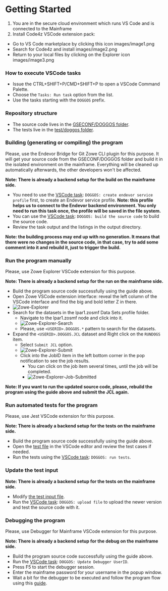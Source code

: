 # Getting Started


1. You are in the secure cloud environment which runs VS Code and is connected to the Mainframe
2. Install Code4z VSCode extension pack:
- Go to VS Code marketplace by clicking this icon images/image1.png 
- Search for Code4z and install images/image2.png
- Return to your local files by clicking on the Explorer icon images/image3.png


### How to execute VSCode tasks

- Issue the CTRL+SHIFT+P/CMD+SHIFT+P to open a VSCode Command Palette.
- Choose the `Tasks: Run task` option from the list.
- Use the tasks starting with the `DOGGOS` prefix.

### Repository structure

- The source code lives in the [GSECONF/DOGGOS folder](./GSECONF/DOGGOS).
- The tests live in the [test/doggos folder](./test/doggos/).

### Building (generating or compiling) the program

Please, use the Endevor Bridge for Git Zowe CLI plugin for this purpose. It will get your source code from the GSECONF/DOGGOS folder and build it in the isolated environment on the mainframe. Everything will be cleaned up automatically afterwards, the other developers won't be affected.

**Note: There is already a backend setup for the build on the mainframe side.**

- You need to use the [VSCode task](#how-to-execute-vscode-tasks): `DOGGOS: create endevor service profile` first, to create an Endevor service profile. **Note: this profile helps us to connect to the Endevor backend environment. You only need to run this task once, the profile will be saved in the file system.**
- You can use the [VSCode task](#how-to-execute-vscode-tasks): `DOGGOS: build the source code` to build the source code.
- Review the task output and the listings in the output directory.

**Note: the building process may end up with no generation. It means that there were no changes in the source code, in that case, try to add some comment into it and rebuild it, just to trigger the build.**

### Run the program manually

Please, use Zowe Explorer VSCode extension for this purpose.

**Note: There is already a backend setup for the run on the mainframe side.**

- Build the program source code successfully using the guide above.
- Open Zowe VSCode extension interface: reveal the left column of the VSCode interface and find the big and bold letter Z in there.
- ![Zowe-Explorer](images/zowe-explorer.png)
- Search for the datasets in the lpar1.zosmf Data Sets profile folder.
  - Navigate to the lpar1.zosmf node and click into it.
  - ![Zowe-Explorer-Search](images/zowe-explorer-search.png)
  - Please, use `<USERID>.DOGGOS.*` pattern to search for the datasets.
- Expand the `<USERID>.DOGGOS.JCL` dataset and Right click on the `RUNDOGS` item.
  - Select `Submit JCL` option.
  - ![Zowe-Explorer-Submit](images/zowe-explorer-submit.png)
  - Click into the JobID item in the left bottom corner in the pop notification to see the job results.
    - You can click on the job item several times, until the job will be completed.
    - ![Zowe-Explorer-Job-Submitted](images/zowe-explorer-job-submitted.png)

**Note: If you want to run the updated source code, please, rebuild the program using the guide above and submit the JCL again.**

### Run automated tests for the program

Please, use Jest VSCode extension for this purpose.

**Note: There is already a backend setup for the tests on the mainframe side.**

- Build the program source code successfully using the guide above.
- Open the [test file](/test/doggos/doggos.test.ts) in the VSCode editor and review the test cases if needed.
- Run the tests using the [VSCode task](#how-to-execute-vscode-tasks): `DOGGOS: run tests`.

### Update the test input

**Note: There is already a backend setup for the tests on the mainframe side.**

- Modify [the test input file](/scripts/files/DOGGOS.INPUT).
- Run the [VSCode task](#how-to-execute-vscode-tasks): `DOGGOS: upload file` to upload the newer version and test the source code with it.

### Debugging the program

Please, use Debugger for Mainframe VSCode extension for this purpose.

**Note: There is already a backend setup for the debug on the mainframe side.**

- Build the program source code successfully using the guide above.
- Run the [VSCode task](#how-to-execute-vscode-tasks): `DOGGOS: Update Debugger UserID`.
- Press F5 to start the debugger session.
- Enter the mainframe password for your username in the popup window.
- Wait a bit for the debugger to be executed and follow the program flow using this [guide](https://marketplace.visualstudio.com/items?itemName=broadcomMFD.debugger-for-mainframe).

